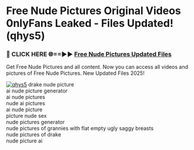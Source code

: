# Free Nude Pictures Original Videos 0nlyFans Leaked - Files Updated! (qhys5)

<h3>🔴 CLICK HERE 🌐==►► <a href="https://tinyurl.com/5h6xmrr3" rel="nofollow">Free Nude Pictures Updated Files</a></h3>

Get Free Nude Pictures and all content. Now you can access all videos and pictures of Free Nude Pictures. New Updated Files 2025!

[![qhys5](https://i.imgur.com/KVD873Z.gif)](https://tinyurl.com/5h6xmrr3)
drake nude picture<br>
ai nude picture generator<br>
ai nude pictures<br>
nude ai pictures<br>
ai nude picture<br>
picture nude sex<br>
nude pictures generator<br>
nude pictures of grannies with flat empty ugly saggy breasts<br>
nude pictures of drake<br>
nude picture ai